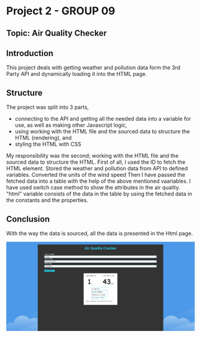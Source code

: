 # Project 2 - GROUP 09
## Topic: Air Quality Checker

## Introduction
This project deals with getting weather and pollution data form the 3rd Party API and dynamically loading it into the HTML page.


## Structure
The project was split into 3 parts,
- connecting to the API and getting all the needed data into a variable for use, as well as making other Javascript logic,
- using working with the HTML file and the sourced data to structure the HTML (rendering), and
- styling the HTML with CSS

My responsibility was the second; working with the HTML file and the sourced data to structure the HTML.
First of all, I used the ID to fetch the HTML element.
Stored the weather and pollution data from API to defined variables.
Converted the units of the wind speed
Then I have passed the fetched data into a table with the help of the above mentioned vaariables.
I have used switch case method to show the attributes in the air quality.
"html" variable consists of the data in the table by using the fetched data in the constants and the properties.

## Conclusion
With the way the data is sourced, all the data is presented in the Html page.

![html](./assets/htmlPage.PNG)